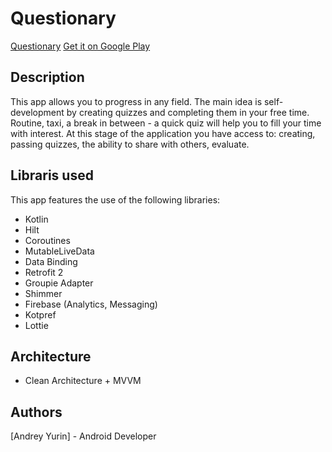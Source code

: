 # Questionary
<a href="https://questionary.ru">Questionary</a>
<a href="https://play.google.com/store/apps/details?id=ru.sad.questionary">Get it on Google Play</a>


## Description 

This app allows you to progress in any field. The main idea is self-development by creating quizzes and completing them in your free time.  Routine, taxi, a break in between - a quick quiz will help you to fill your time with interest. At this stage of the application you have access to: creating, passing quizzes, the ability to share with others, evaluate.

## Libraris used

This app features the use of the following libraries:

- Kotlin
- Hilt
- Coroutines
- MutableLiveData
- Data Binding
- Retrofit 2
- Groupie Adapter
- Shimmer
- Firebase (Analytics, Messaging)
- Kotpref
- Lottie

## Architecture
- Clean Architecture + MVVM

## Authors

[Andrey Yurin] - Android Developer
